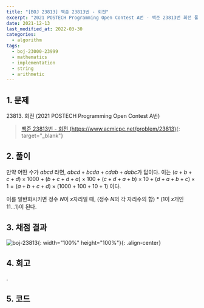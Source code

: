 ```yaml
---
title: "[BOJ 23813] 백준 23813번 - 회전"
excerpt: "2021 POSTECH Programming Open Contest A번 - 백준 23813번 회전 풀이"
date: 2021-12-13
last_modified_at: 2022-03-30
categories:
  - algorithm
tags:
  - boj-23000-23999
  - mathematics
  - implementation
  - string
  - arithmetic
---
```


## 1. 문제
$23813$. 회전 (2021 POSTECH Programming Open Contest A번)

> [백준 23813번 - 회전 (https://www.acmicpc.net/problem/23813)](https://www.acmicpc.net/problem/23813){: target="_blank"}

## 2. 풀이

만약 어떤 수가 $abcd$ 라면, $abcd + bcda + cdab + dabc$가 답이다. 이는 $(a + b + c + d) \times 1000 + (b + c + d + a) \times 100 + (c + d + a + b) \times 10 + (d + a + b + c) \times 1 = (a + b + c + d) \times (1000 + 100 + 10 + 1)$ 이다. 

이를 일반화시키면 정수 $N$이 $x$자리일 때, (정수 $N$의 각 자리수의 합) * ($1$이 $x$개인 $11...1$)이 된다. 

## 3. 채점 결과

![boj-23813](https://user-images.githubusercontent.com/30232837/160776528-8c97fe36-eeaa-4a8f-ae5e-7f7caee32ba4.png "boj-23813"){: width="100%" height="100%"}{: .align-center}

## 4. 회고

.

## 5. 코드

<script src="https://gist.github.com/BurningFalls/5c69fa59c602a2f31fc579797e9ec9fe.js"></script>